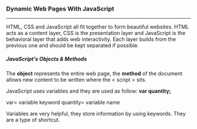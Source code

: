 ### Dynamic Web Pages With JavaScript

<hr>

HTML, CSS and JavaScript all fit together to form beautiful websites. HTML acts as a content layer, CSS is the presentation layer and JavaScript is the behavioral layer that adds web interactivity. Each layer builds from the previous one and should be kept separated if possible. 

##### JavaScript's Objects & Methods
The **object** represents the entire web page, the **method** of the document allows new content to be written where the < script > sits. 

JavaScript uses variables and they are used as follow: 
**var quantity;**

var= variable keyword 
quantity= variable name

Variables are very helpful, they store information by using keywords. They are a type of shortcut. 